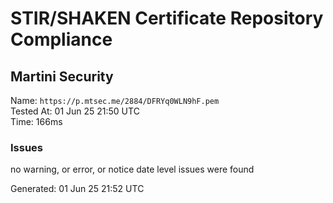 # STIR/SHAKEN Certificate Repository Compliance

## Martini Security

Name: `https://p.mtsec.me/2884/DFRYq0WLN9hF.pem`\
Tested At: 01 Jun 25 21:50 UTC\
Time: 166ms

### Issues

no warning, or error, or notice date level issues were found

Generated: 01 Jun 25 21:52 UTC